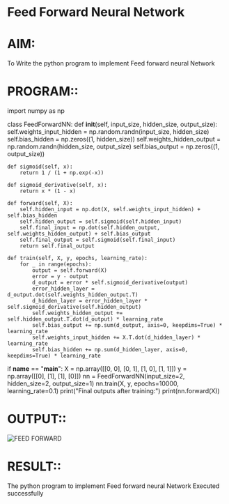 # Feed Forward Neural Network
# AIM:
To Write the python program to implement Feed forward neural Network
# PROGRAM::

import numpy as np

class FeedForwardNN:
    def __init__(self, input_size, hidden_size, output_size):
        self.weights_input_hidden = np.random.randn(input_size, hidden_size)
        self.bias_hidden = np.zeros((1, hidden_size))
        self.weights_hidden_output = np.random.randn(hidden_size, output_size)
        self.bias_output = np.zeros((1, output_size))

    def sigmoid(self, x):
        return 1 / (1 + np.exp(-x))

    def sigmoid_derivative(self, x):
        return x * (1 - x)

    def forward(self, X):
        self.hidden_input = np.dot(X, self.weights_input_hidden) + self.bias_hidden
        self.hidden_output = self.sigmoid(self.hidden_input)
        self.final_input = np.dot(self.hidden_output, self.weights_hidden_output) + self.bias_output
        self.final_output = self.sigmoid(self.final_input)
        return self.final_output

    def train(self, X, y, epochs, learning_rate):
        for _ in range(epochs):
            output = self.forward(X)
            error = y - output
            d_output = error * self.sigmoid_derivative(output)
            error_hidden_layer = d_output.dot(self.weights_hidden_output.T)
            d_hidden_layer = error_hidden_layer * self.sigmoid_derivative(self.hidden_output)
            self.weights_hidden_output += self.hidden_output.T.dot(d_output) * learning_rate
            self.bias_output += np.sum(d_output, axis=0, keepdims=True) * learning_rate
            self.weights_input_hidden += X.T.dot(d_hidden_layer) * learning_rate
            self.bias_hidden += np.sum(d_hidden_layer, axis=0, keepdims=True) * learning_rate

if __name__ == "__main__":
    X = np.array([[0, 0],
                  [0, 1],
                  [1, 0],
                  [1, 1]])
    y = np.array([[0],
                  [1],
                  [1],
                  [0]])
    nn = FeedForwardNN(input_size=2, hidden_size=2, output_size=1)
    nn.train(X, y, epochs=10000, learning_rate=0.1)
    print("Final outputs after training:")
    print(nn.forward(X))

# OUTPUT::

![FEED FORWARD](https://github.com/user-attachments/assets/772e86d1-28a6-4165-a1ab-984f3139bf51)

# RESULT::
The python program to implement Feed forward neural Network Executed successfully
